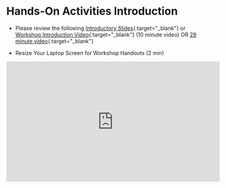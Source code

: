 
# Hands-On Activities Introduction

- Please review the following [Introductory Slides](https://docs.google.com/presentation/d/13iGPsBh_Q6pK-bcpLZ4InsA40T8BQmH8Ko4YxO6a6YI/edit#slide=id.p){:target="_blank"} or [Workshop Introduction Video](https://www.youtube.com/watch?v=pCIzj-5VzWY){:target="_blank"} (10 minute video) OR [29 minute video](https://www.youtube.com/watch?v=5gBJ_ggATZg){:target="_blank"}

- Resize Your Laptop Screen for Workshop Handouts (2 min)
<iframe width="560" height="315" src="https://www.youtube.com/embed/Igk5hZUfzN0" title="YouTube video player" frameborder="0" allow="accelerometer; autoplay; clipboard-write; encrypted-media; gyroscope; picture-in-picture" allowfullscreen></iframe>

